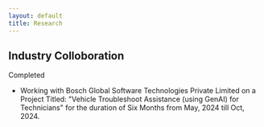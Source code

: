 ```yaml
---
layout: default
title: Research
---
```

## Industry Colloboration 
 
 Completed 

- Working with Bosch Global Software Technologies Private Limited on a Project Titled: "Vehicle Troubleshoot Assistance (using GenAI) for Technicians" for the duration of Six Months from May, 2024 till Oct, 2024. 




